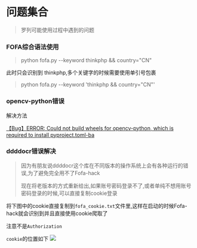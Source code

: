 # 问题集合

> 罗列可能使用过程中遇到的问题

### FOFA综合语法使用

> python fofa.py --keyword thinkphp && country="CN"

此时只会识别到 thinkphp,多个关键字的时候需要使用单引号包裹
> python fofa.py --keyword 'thinkphp && country="CN"'

### opencv-python错误

解决方法

[【Bug】ERROR: Could not build wheels for opencv-python, which is required to install pyproject.toml-ba](https://blog.csdn.net/AugustMe/article/details/126402049)


### ddddocr错误解决

> 因为有朋友说ddddocr这个库在不同版本的操作系统上会有各种运行的错误,为了避免完全用不了Fofa-hack
> 
> 现在将老版本的方式重新给出,如果账号密码登录不了,或者单纯不想用账号密码登录的时候,可以直接复制cookie登录
> 
将下图中的cookie直接复制到`fofa_cookie.txt`文件里,这样在启动的时候Fofa-hack就会识别到并且直接使用cookie爬取了

注意不是`Authorization`

`cookie`的位置如下
  ![](https://github.com/Cl0udG0d/Fofa-script/blob/master/images/2.png)



